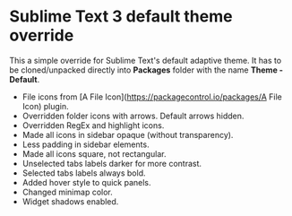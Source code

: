 
# Sublime Text 3 default theme override

This a simple override for Sublime Text's default adaptive theme. It has to be cloned/unpacked directly into **Packages** folder with the name **Theme - Default**.

- File icons from [A File Icon](https://packagecontrol.io/packages/A File Icon) plugin.
- Overridden folder icons with arrows. Default arrows hidden.
- Overridden RegEx and highlight icons.
- Made all icons in sidebar opaque (without transparency).
- Less padding in sidebar elements.
- Made all icons square, not rectangular.
- Unselected tabs labels darker for more contrast.
- Selected tabs labels always bold.
- Added hover style to quick panels.
- Changed minimap color.
- Widget shadows enabled.
